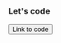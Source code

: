 ### Let's code

<button class="btn btn-primary" href="https://xthecapx.github.io/quantum-react-js/" target="_blank">Link to code</button>